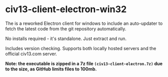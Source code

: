 # civ13-client-electron-win32
 
The is a reworked Electron client for windows to include an auto-updater to fetch the latest code from the git repository automatically.

No installs required - it's standalone. Just extract and run.

Includes version checking. Supports both locally hosted servers and the official civ13.com server.

**Note: the executable is zipped in a 7z file `(civ13-client-electron.7z)` due to the size, as GitHub limits files to 100mb.**
